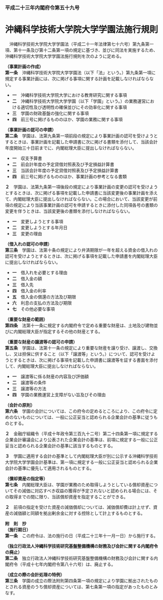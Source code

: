 ### 平成二十三年内閣府令第五十九号  
# 沖縄科学技術大学院大学学園法施行規則  
　沖縄科学技術大学院大学学園法（平成二十一年法律第七十六号）第九条第一項、第十一条及び第十二条第一項の規定に基づき、並びに同法を実施するため、沖縄科学技術大学院大学学園法施行規則を次のように定める。  
  
**（事業計画の作成）**  
**第一条**　沖縄科学技術大学院大学学園法（以下「法」という。）第九条第一項に規定する事業計画には、次に掲げる事項に関する計画を記載しなければならない。  
* **一**　沖縄科学技術大学院大学における教育研究に関する事項  
* **二**　沖縄科学技術大学院大学学園（以下「学園」という。）の業務運営における適切性及び透明性の確保並びにその効率化に関する事項  
* **三**　学園の財政基盤の強化に関する事項  
* **四**　前三号に掲げるもののほか、学園の業務に関する事項  
  
**（事業計画の認可の申請）**  
**第二条**　学園は、法第九条第一項前段の規定により事業計画の認可を受けようとするときは、事業計画を記載した申請書に次に掲げる書類を添付して、当該会計年度開始三十日前までに、内閣総理大臣に提出しなければならない。  
* **一**　収支予算書  
* **二**　前会計年度の予定貸借対照表及び予定損益計算書  
* **三**　当該会計年度の予定貸借対照表及び予定損益計算書  
* **四**　前三号に掲げるもののほか、事業計画の参考となる書類  
  
**２**　学園は、法第九条第一項後段の規定により事業計画の変更の認可を受けようとするときは、次に掲げる事項を記載した申請書に当該変更後の事業計画を添えて、内閣総理大臣に提出しなければならない。この場合において、当該変更が前項の規定により当該事業計画の認可を申請するときに添付した同項各号の書類の変更を伴うときは、当該変更後の書類を添付しなければならない。  
* **一**　変更しようとする事項  
* **二**　変更しようとする年月日  
* **三**　変更の理由  
  
**（借入れの認可の申請）**  
**第三条**　学園は、法第十条の規定により弁済期限が一年を超える資金の借入れの認可を受けようとするときは、次に掲げる事項を記載した申請書を内閣総理大臣に提出しなければならない。  
* **一**　借入れを必要とする理由  
* **二**　借入金の額  
* **三**　借入先  
* **四**　借入金の利率  
* **五**　借入金の償還の方法及び期限  
* **六**　利息の支払の方法及び期限  
* **七**　その他必要な事項  
  
**（重要な財産の範囲）**  
**第四条**　法第十一条に規定する内閣府令で定める重要な財産は、土地及び建物並びに内閣総理大臣が指定するその他の財産とする。  
  
**（重要な財産の譲渡等の認可の申請）**  
**第五条**　学園は、法第十一条の規定により重要な財産を譲り受け、譲渡し、交換し、又は担保に供すること（以下「譲渡等」という。）について、認可を受けようとするときは、次に掲げる事項を記載した申請書に譲渡等を証する書面を添付して、内閣総理大臣に提出しなければならない。  
* **一**　譲渡等に係る財産の内容及び評価額  
* **二**　譲渡等の条件  
* **三**　譲渡等の方法  
* **四**　学園の業務運営上支障がない旨及びその理由  
  
**（会計の原則）**  
**第六条**　学園の会計については、この府令の定めるところにより、この府令に定めのないものについては、一般に公正妥当と認められる企業会計の基準に従うものとする。  
  
**２**　金融庁組織令（平成十年政令第三百九十二号）第二十四条第一項に規定する企業会計審議会により公表された企業会計の基準は、前項に規定する一般に公正妥当と認められる企業会計の基準に該当するものとする。  
  
**３**　学園に適用する会計の基準として内閣総理大臣が別に公示する沖縄科学技術大学院大学学園会計基準は、第一項に規定する一般に公正妥当と認められる企業会計の基準に優先して適用されるものとする。  
  
**（償却資産の指定等）**  
**第七条**　内閣総理大臣は、学園が業務のため取得しようとしている償却資産についてその減価に対応すべき収益の獲得が予定されないと認められる場合には、その取得までの間に限り、当該償却資産を指定することができる。  
  
**２**　前項の指定を受けた資産の減価償却については、減価償却費は計上せず、資産の減価額と同額を拠出剰余金に対する控除として計上するものとする。  
  
**附　則　抄**  
**（施行期日）**  
**第一条**　この府令は、法の施行の日（平成二十三年十一月一日）から施行する。  
  
**（独立行政法人沖縄科学技術研究基盤整備機構の財務及び会計に関する内閣府令の廃止）**  
**第二条**　独立行政法人沖縄科学技術研究基盤整備機構の財務及び会計に関する内閣府令（平成十七年内閣府令第八十六号）は、廃止する。  
  
**（成立の際の会計処理の特例）**  
**第三条**　学園の成立の際法附則第四条第一項の規定により学園に拠出されたものとされる資産のうち償却資産については、第七条第一項の指定があったものとみなす。  
  
